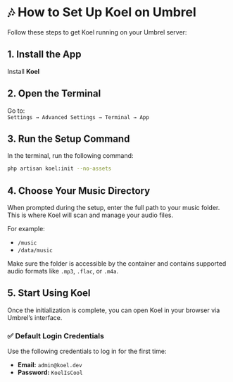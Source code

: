 # 🎶 How to Set Up Koel on Umbrel

Follow these steps to get Koel running on your Umbrel server:

## 1. Install the App  
Install **Koel**

## 2. Open the Terminal  
Go to:  
`Settings → Advanced Settings → Terminal → App`

## 3. Run the Setup Command  
In the terminal, run the following command:

```bash
php artisan koel:init --no-assets
````

## 4. Choose Your Music Directory

When prompted during the setup, enter the full path to your music folder.  
This is where Koel will scan and manage your audio files.

For example:
- `/music`
- `/data/music`

Make sure the folder is accessible by the container and contains supported audio formats like `.mp3`, `.flac`, or `.m4a`.

## 5. Start Using Koel

Once the initialization is complete, you can open Koel in your browser via Umbrel’s interface.

### ✅ Default Login Credentials

Use the following credentials to log in for the first time:

- **Email:** `admin@koel.dev`  
- **Password:** `KoelIsCool`
